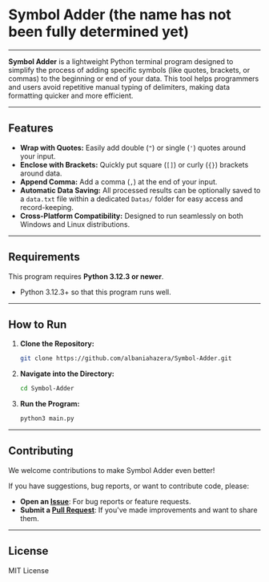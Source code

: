 # Symbol Adder (the name has not been fully determined yet)

---

**Symbol Adder** is a lightweight Python terminal program designed to simplify the process of adding specific symbols (like quotes, brackets, or commas) to the beginning or end of your data. This tool helps programmers and users avoid repetitive manual typing of delimiters, making data formatting quicker and more efficient.

---

## Features

* **Wrap with Quotes:** Easily add double (`"`) or single (`'`) quotes around your input.
* **Enclose with Brackets:** Quickly put square (`[]`) or curly (`{}`) brackets around data.
* **Append Comma:** Add a comma (`,`) at the end of your input.
* **Automatic Data Saving:** All processed results can be optionally saved to a `data.txt` file within a dedicated `Datas/` folder for easy access and record-keeping.
* **Cross-Platform Compatibility:** Designed to run seamlessly on both Windows and Linux distributions.

---

## Requirements

This program requires **Python 3.12.3 or newer**.

* Python 3.12.3+ so that this program runs well.

---

## How to Run

1.  **Clone the Repository:**
    ```bash
    git clone https://github.com/albaniahazera/Symbol-Adder.git
    ```
2.  **Navigate into the Directory:**
    ```bash
    cd Symbol-Adder
    ```
3.  **Run the Program:**
    ```bash
    python3 main.py
    ```

---

## Contributing

We welcome contributions to make Symbol Adder even better!

If you have suggestions, bug reports, or want to contribute code, please:

* **Open an [Issue](https://github.com/albaniahazera/Symbol-Adder/issues)**: For bug reports or feature requests.
* **Submit a [Pull Request](https://github.com/albaniahazera/Symbol-Adder/pulls)**: If you've made improvements and want to share them.

---

## License

MIT License


